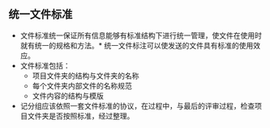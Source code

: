 ## 统一文件标准

* 文件标准统一保证所有信息能够有标准结构下进行统一管理，使文件在使用时就有统一的规格和方法。* 统一文件标注可以使发送的文件具有标准的使用效应。
* 文件标准包括：
	* 项目文件夹的结构与文件夹的名称
	* 每个文件夹内部文件的名称规范
	* 文件内容的结构与模版
* 记分组应该依照一套文件标准的协议，在过程中，与最后的评审过程，检查项目文件夹是否按照标准，经过整理。 
